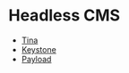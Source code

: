 # Headless CMS

* [Tina](https://tina.io/)
* [Keystone](https://keystonejs.com)
* [Payload](https://payloadcms.com/)
